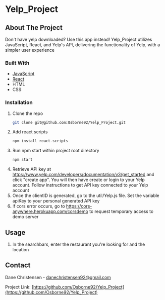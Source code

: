 # Yelp_Project

<!-- ABOUT THE PROJECT -->
## About The Project

Don't have yelp downloaded? Use this app instead! Yelp_Project utilizes JavaScript, React, and Yelp's API, delivering the functionality of Yelp, with a simpler user experience

### Built With
* [JavaScript](https://www.javascript.com/)
* [React](https://reactjs.org/)
* HTML
* CSS

<!-- GETTING STARTED -->
### Installation
1. Clone the repo
   ```sh
   git clone git@github.com:Osborne92/Yelp_Project.git
   ```
2. Add react scripts
   ```sh
   npm install react-scripts
   ```
3. Run npm start within project root directory
   ```sh
   npm start
   ```
4. Retrieve API key at https://www.yelp.com/developers/documentation/v3/get_started and click "create app". You will then have create or login to your Yelp account. Follow instructions to get API key connected to your Yelp account
5. Once the clientID is generated, go to the util/Yelp.js file. Set the variable apiKey to your personal generated API key
6. If cors error occurs, go to https://cors-anywhere.herokuapp.com/corsdemo to request temporary access to demo server

<!-- USAGE -->
## Usage
1. In the searchbars, enter the restaurant you're looking for and the location

<!-- CONTACT -->
## Contact

Dane Christensen - danechristensen92@gmail.com

Project Link: [https://github.com/Osborne92/Yelp_Project](https://github.com/Osborne92/Yelp_Project)

